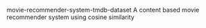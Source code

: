  movie-recommender-system-tmdb-dataset
A content based movie recommender system using cosine similarity

 
 
